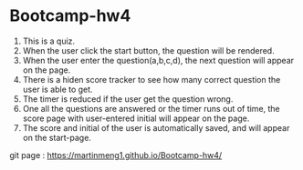 
# Bootcamp-hw4
1. This is a quiz.
2. When the user click the start button, the question will be rendered.
3. When the user enter the question(a,b,c,d), the next question will appear on the page.
4. There is a hiden score tracker to see how many correct question the user is able to get.
5. The timer is reduced if the user get the question wrong.
6. One all the questions are answered or the timer runs out of time, the score page with user-entered initial will appear on the page.
7. The score and initial of the user is automatically saved, and will appear on the start-page.

git page : https://martinmeng1.github.io/Bootcamp-hw4/


